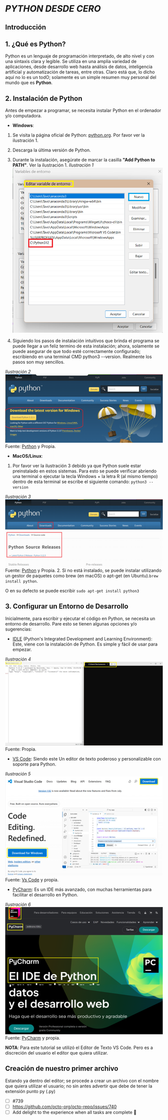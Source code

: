 # **_PYTHON DESDE CERO_**

## **Introducción**

## **1. ¿Qué es Python?**

Python es un lenguaje de programación interpretado, de alto nivel y con una sintaxis clara y legible. Se utiliza en una amplia variedad de aplicaciones, desde desarrollo web hasta análisis de datos, inteligencia artificial y automatización de tareas, entre otras. Claro está que, lo dicho aquí no lo es un todO; solamente es un simple resumen muy personal del mundo que es **Python**.

## **2. Instalación de Python**

Antes de empezar a programar, se necesita instalar Python en el ordenador y/o computadora.

* **Windows**:

1. Se visita la página oficial de Python: [python.org](https://www.python.org/downloads/). Por favor ver la ilustración 1.

2. Descarga la última versión de Python.

3. Durante la instalación, asegúrate de marcar la casilla **"Add Python to PATH"**. Ver la ilustración 1.
_Ilustración 1_
![Path](assets/img/PythonPath.png "add to path")

4. Siguiendo los pasos de instalación intuitivos que brinda el programa se puede llegar a un feliz termino de esta instalación; ahora, solamente se puede asegurar  de que todo esté correctamente configurado; escribiendo en una terminal CMD python3 --version. Realmente los pasos son muy sencillos.

_Ilustración 2_
![Python](assets/img/InstalarPython.png "Descargar Python")
Fuente: [Python](<https://www.python.org/downloads/>) y Propia.

* **MacOS/Linux**:

1. Por favor ver la ilustración 3 debido ya que Python suele estar preinstalado en estos sistemas. Para esto se puede verificar abriendo una terminal o ejecutar la tecla Windows + la letra R (al mismo tiempo) dentro de esta terminal se escribe el siguiente comando: ```python3 --version```

_Ilustración 3_
![Python](assets/img/PythonLinux.png "Descargar Python otras versiones")
 Fuente: [Python](<https://www.python.org/downloads/>) y Propia.
2. Si no está instalado, se puede instalar utilizando un gestor de paquetes como brew (en macOS) o apt-get (en Ubuntu).```brew install python```.

O en su defecto se puede escribir ```sudo apt-get install python3```

## **3. Configurar un Entorno de Desarrollo**

Inicialmente, para escribir y ejecutar el código en Python, se necesita un entorno de desarrollo. Pare esto se tienen algunas opciones y/o sugerencias:

* [IDLE](https://docs.python.org/3/library/idle.html) (Python's Integrated Development and Learning Environment): Este, viene con la instalación de Python. Es simple y fácil de usar para empezar.

_Ilustración 4_
![Python IDLE](assets/img/pythonIdle.png "Python Idle")
Fuente: Propia.

* [VS Code](https://code.visualstudio.com/): Siendo este Un editor de texto poderoso y personalizable con soporte para Python.

_Ilustración 5_
![Vs Code](assets/img/VisualStudiCode.png)
Fuente: [Vs Code](https://code.visualstudio.com/) y propia.

* [PyCharm](https://www.jetbrains.com/es-es/pycharm/): Es un IDE más avanzado, con muchas herramientas para facilitar el desarrollo en Python.

_Ilustración 6_
![PyCharm](assets/img/PyCharmIDE.png "PyCharm")
Fuente: [PyCharm](https://www.jetbrains.com/es-es/pycharm/) y propia.

**NOTA**: Para este tutorial se utilizó el Editor de Texto VS Code. Pero es a discreción del usuario el editor que quiera utilizar.

## Creación de nuestro primer archivo

Estando ya dentro del editor; se procede a crear un archivo con el nombre que quiera utilizar el usuario; no sin antes advertir que debe de tener la extensión punto py (.py)

* [ ] #739
* [ ] <https://github.com/octo-org/octo-repo/issues/740>
* [ ] Add delight to the experience when all tasks are complete :tada:
